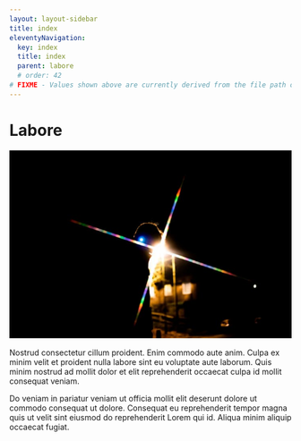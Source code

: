 ```yaml
---
layout: layout-sidebar
title: index
eleventyNavigation:
  key: index
  title: index
  parent: labore
  # order: 42
# FIXME - Values shown above are currently derived from the file path only, except order which is also commented out because it is optional. Correct as desired and delete comment(s).
---
```


# Labore

<img class="bordered" src="/static/images/bulksplash-bencollins-xlYZUbmxuxQ.jpg" alt="bulksplash-bencollins-xlYZUbmxuxQ.jpg" />

Nostrud consectetur cillum proident. Enim commodo aute anim. Culpa ex minim velit et proident nulla labore sint eu voluptate aute laborum. Quis minim nostrud ad mollit dolor et elit reprehenderit occaecat culpa id mollit consequat veniam.

Do veniam in pariatur veniam ut officia mollit elit deserunt dolore ut commodo consequat ut dolore. Consequat eu reprehenderit tempor magna quis ut velit sint eiusmod do reprehenderit Lorem qui id. Aliqua minim aliquip occaecat fugiat.